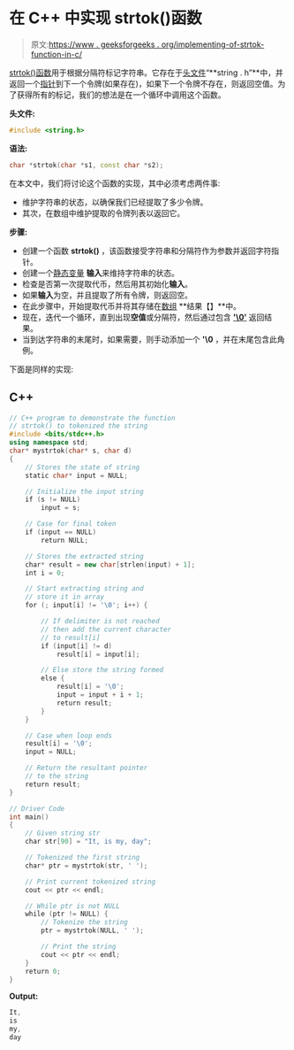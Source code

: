 # 在 C++ 中实现 strtok()函数

> 原文:[https://www . geeksforgeeks . org/implementing-of-strtok-function-in-c/](https://www.geeksforgeeks.org/implementing-of-strtok-function-in-c/)

[strtok()函数](https://www.geeksforgeeks.org/strtok-strtok_r-functions-c-examples/)用于根据分隔符标记字符串。它存在于[头文件](https://www.geeksforgeeks.org/header-files-in-c-cpp-and-its-uses/)“**string . h”**中，并返回一个[指针](https://www.geeksforgeeks.org/pointers-in-c-and-c-set-1-introduction-arithmetic-and-array/)到下一个令牌(如果存在)，如果下一个令牌不存在，则返回空值。为了获得所有的标记，我们的想法是在一个循环中调用这个函数。

**头文件:**

```cpp
#include <string.h>
```

**语法:**

```cpp
char *strtok(char *s1, const char *s2);
```

在本文中，我们将讨论这个函数的实现，其中必须考虑两件事:

*   维护字符串的状态，以确保我们已经提取了多少令牌。
*   其次，在数组中维护提取的令牌列表以返回它。

**步骤:**

*   创建一个函数 **strtok()** ，该函数接受字符串和分隔符作为参数并返回字符指针。
*   创建一个[静态变量](https://www.geeksforgeeks.org/static-variables-in-c/) **输入**来维持字符串的状态。
*   检查是否第一次提取代币，然后用其初始化**输入**。
*   如果**输入**为空，并且提取了所有令牌，则返回空。
*   在此步骤中，开始提取代币并将其存储在[数组](https://www.geeksforgeeks.org/introduction-to-arrays/) **结果【】**中。
*   现在，迭代一个循环，直到出现**空值**或分隔符，然后通过包含 [**'\0'**](https://www.geeksforgeeks.org/difference-between-null-pointer-null-character-0-and-0-in-c-with-examples/) 返回结果。
*   当到达字符串的末尾时，如果需要，则手动添加一个 **'\0** ，并在末尾包含此角例。

下面是同样的实现:

## C++

```cpp
// C++ program to demonstrate the function
// strtok() to tokenized the string
#include <bits/stdc++.h>
using namespace std;
char* mystrtok(char* s, char d)
{
    // Stores the state of string
    static char* input = NULL;

    // Initialize the input string
    if (s != NULL)
        input = s;

    // Case for final token
    if (input == NULL)
        return NULL;

    // Stores the extracted string
    char* result = new char[strlen(input) + 1];
    int i = 0;

    // Start extracting string and
    // store it in array
    for (; input[i] != '\0'; i++) {

        // If delimiter is not reached
        // then add the current character
        // to result[i]
        if (input[i] != d)
            result[i] = input[i];

        // Else store the string formed
        else {
            result[i] = '\0';
            input = input + i + 1;
            return result;
        }
    }

    // Case when loop ends
    result[i] = '\0';
    input = NULL;

    // Return the resultant pointer
    // to the string
    return result;
}

// Driver Code
int main()
{
    // Given string str
    char str[90] = "It, is my, day";

    // Tokenized the first string
    char* ptr = mystrtok(str, ' ');

    // Print current tokenized string
    cout << ptr << endl;

    // While ptr is not NULL
    while (ptr != NULL) {
        // Tokenize the string
        ptr = mystrtok(NULL, ' ');

        // Print the string
        cout << ptr << endl;
    }
    return 0;
}
```

**Output:** 

```cpp
It,
is
my,
day
```